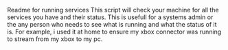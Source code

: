 Readme for running services
This script will check your machine for all the services you have and their status. This is usefull for a systems
admin or the any person who needs to see what is running and what the status of it is. 
For example, i used it at home to ensure my xbox connector was running to stream from my xbox to my pc.
